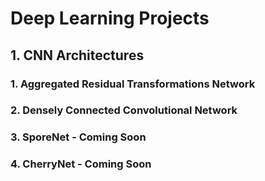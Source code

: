 # Deep Learning Projects

## 1. CNN Architectures
### 1. Aggregated Residual Transformations Network
### 2. Densely Connected Convolutional Network
### 3. SporeNet - Coming Soon
### 4. CherryNet - Coming Soon
